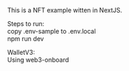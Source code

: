 This is a NFT example witten in NextJS.  

Steps to run:  
copy .env-sample to .env.local  
npm run dev

WalletV3:  
  Using web3-onboard
